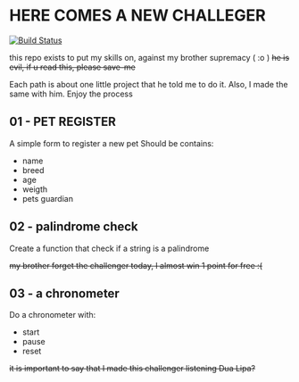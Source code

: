# HERE COMES A NEW CHALLEGER

[![Build Status](https://travis-ci.org/joemccann/dillinger.svg?branch=master)](https://travis-ci.org/joemccann/dillinger)


this repo exists to put my skills on, against my brother supremacy ( :o )
~~he is evil, if u read this, please save-me~~


Each path is about one little project that he told me to do it. Also, I made the same with him.
Enjoy the process

## 01 - PET REGISTER

A simple form to register a new pet
Should be contains:
- name
- breed
- age
- weigth
- pets guardian

## 02 - palindrome check

Create a function that check if a string is a palindrome

~~my brother forget the challenger today, I almost win 1 point for free :(~~ 

## 03 - a chronometer

Do a chronometer with:
- start
- pause
- reset

~~it is important to say that I made this challenger listening Dua Lipa?~~